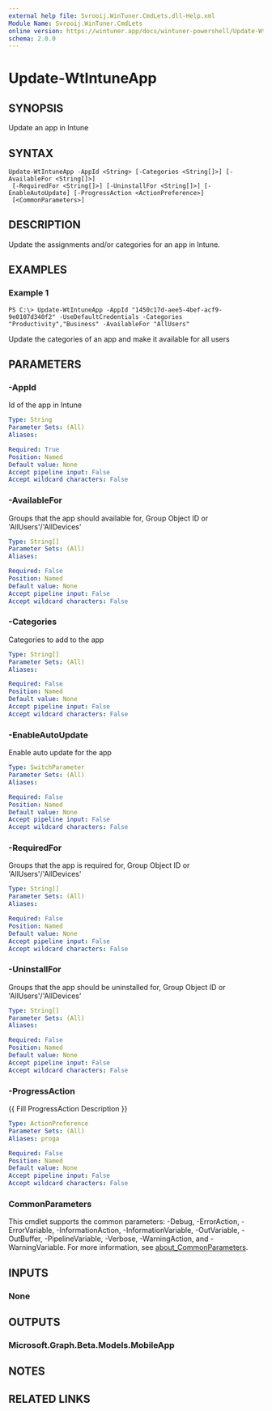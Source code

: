 ```yaml
---
external help file: Svrooij.WinTuner.CmdLets.dll-Help.xml
Module Name: Svrooij.WinTuner.CmdLets
online version: https://wintuner.app/docs/wintuner-powershell/Update-WtIntuneApp
schema: 2.0.0
---
```


# Update-WtIntuneApp

## SYNOPSIS
Update an app in Intune

## SYNTAX

```
Update-WtIntuneApp -AppId <String> [-Categories <String[]>] [-AvailableFor <String[]>]
 [-RequiredFor <String[]>] [-UninstallFor <String[]>] [-EnableAutoUpdate] [-ProgressAction <ActionPreference>]
 [<CommonParameters>]
```

## DESCRIPTION
Update the assignments and/or categories for an app in Intune.

## EXAMPLES

### Example 1
```
PS C:\> Update-WtIntuneApp -AppId "1450c17d-aee5-4bef-acf9-9e0107d340f2" -UseDefaultCredentials -Categories "Productivity","Business" -AvailableFor "AllUsers"
```

Update the categories of an app and make it available for all users

## PARAMETERS

### -AppId
Id of the app in Intune

```yaml
Type: String
Parameter Sets: (All)
Aliases:

Required: True
Position: Named
Default value: None
Accept pipeline input: False
Accept wildcard characters: False
```

### -AvailableFor
Groups that the app should available for, Group Object ID or 'AllUsers'/'AllDevices'

```yaml
Type: String[]
Parameter Sets: (All)
Aliases:

Required: False
Position: Named
Default value: None
Accept pipeline input: False
Accept wildcard characters: False
```

### -Categories
Categories to add to the app

```yaml
Type: String[]
Parameter Sets: (All)
Aliases:

Required: False
Position: Named
Default value: None
Accept pipeline input: False
Accept wildcard characters: False
```

### -EnableAutoUpdate
Enable auto update for the app

```yaml
Type: SwitchParameter
Parameter Sets: (All)
Aliases:

Required: False
Position: Named
Default value: None
Accept pipeline input: False
Accept wildcard characters: False
```

### -RequiredFor
Groups that the app is required for, Group Object ID or 'AllUsers'/'AllDevices'

```yaml
Type: String[]
Parameter Sets: (All)
Aliases:

Required: False
Position: Named
Default value: None
Accept pipeline input: False
Accept wildcard characters: False
```

### -UninstallFor
Groups that the app should be uninstalled for, Group Object ID or 'AllUsers'/'AllDevices'

```yaml
Type: String[]
Parameter Sets: (All)
Aliases:

Required: False
Position: Named
Default value: None
Accept pipeline input: False
Accept wildcard characters: False
```

### -ProgressAction
{{ Fill ProgressAction Description }}

```yaml
Type: ActionPreference
Parameter Sets: (All)
Aliases: proga

Required: False
Position: Named
Default value: None
Accept pipeline input: False
Accept wildcard characters: False
```

### CommonParameters
This cmdlet supports the common parameters: -Debug, -ErrorAction, -ErrorVariable, -InformationAction, -InformationVariable, -OutVariable, -OutBuffer, -PipelineVariable, -Verbose, -WarningAction, and -WarningVariable. For more information, see [about_CommonParameters](http://go.microsoft.com/fwlink/?LinkID=113216).

## INPUTS

### None
## OUTPUTS

### Microsoft.Graph.Beta.Models.MobileApp
## NOTES

## RELATED LINKS
